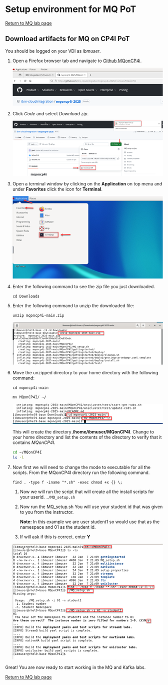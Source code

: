 # Setup environment for MQ PoT

[Return to MQ lab page](../../index.md)

<a name="download"></a>	
## Download artifacts for MQ on CP4I PoT

You should be logged on your VDI as *ibmuser*. 

1. Open a Firefox browser tab and navigate to [Github MQonCP4i](https://github.com/ibm-cloudintegration/mqoncp4i-2025).

	![](./images/image108.png)
	
1. Click *Code* and select *Download zip*.

	![](./images/image109.png)
	
1. Open a terminal window by clicking on the **Application** on top menu and under **Favorites** click the icon for **Terminal**.

	![](./images/setup1.png)
	
1. Enter the following command to see the zip file you just downloaded.

	```
	cd Downloads
	```
	
1. Enter the following command to unzip the downloaded file:

	```
	unzip mqoncp4i-main.zip
	```
	
	![](./images/image112a.png)
	
1. Move the unzipped directory to your home directory with the following command:
	
	```
	cd mqoncp4i-main
	```
	
	```
	mv MQonCP4I/ ~/
	```
	
	![](./images/image113a.png) 
	
	This will create the directory **/home/ibmuser/MQonCP4I**.  Change to your home directory and list the contents of the directory to verify that it contains *MQonCP4I*. 
	
	```sh
	cd ~/MQonCP4I
	ls -l 
	```
1. Now first we will need to change the mode to executable for all the scripts.   From the MQonCP4I directory run the following command.

	```
	find . -type f -iname "*.sh" -exec chmod +x {} \;
	```

	1. Now we will run the script that will create all the install scripts for your userid. ```./MQ_setup.sh```  

	1. 	Now run the MQ_setup.sh You will use your student id that was given to you from the instructor.

		**Note:** In this example we are user student1 so would use that as the namespace and 01 as the student id.
	1. If will ask if this is correct.  enter **Y**

	![](./images/image114c.png)
	
Great! You are now ready to start working in the MQ and Kafka labs. 

[Return to MQ lab page](../../index.md)